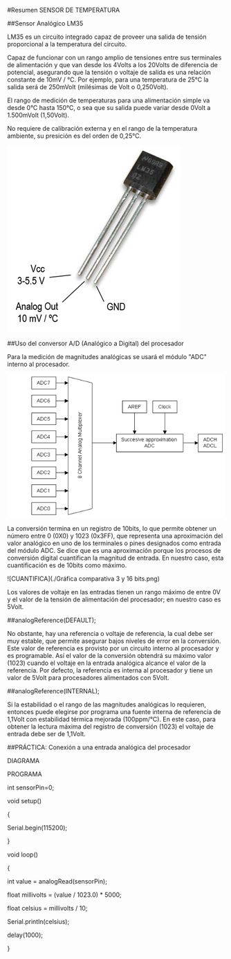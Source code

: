 #Resumen SENSOR DE TEMPERATURA

##Sensor Analógico LM35

LM35 es un circuito integrado capaz de proveer una salida de tensión proporcional a la temperatura del circuito.

Capaz de funcionar con un rango amplio de tensiones entre sus terminales de alimentación y que van desde los 4Volts a los 20Volts de diferencia de potencial, asegurando que la tensión o voltaje de salida es una relación constante de 10mV / °C. Por ejemplo, para una temperatura de 25°C la salida será de 250mVolt (milésimas de Volt o 0,250Volt).

El rango de medición de temperaturas para una alimentación simple va desde 0°C hasta 150°C, o sea que su salida puede variar desde 0Volt a 1.500mVolt (1,50Volt).

No requiere de calibración externa y en el rango de la temperatura ambiente, su presición es del orden de 0,25°C.

![LM35](./LM35.png)

##Uso del conversor A/D (Analógico a Digital) del procesador

Para la medición de magnitudes analógicas se usará el módulo "ADC" interno al procesador.

![ADC](./adc.gif)

La conversión termina en un registro de 10bits, lo que permite obtener un número entre 0 (0X0) y 1023 (0x3FF), que representa una aproximación del valor analógico en uno de los terminales o pines designados como entrada del módulo ADC. Se dice que es una aproximación porque los procesos de conversión digital cuantifican la magnitud de entrada. En nuestro caso, esta cuantificación es de 10bits como máximo.

![CUANTIFICA](./Gráfica comparativa 3 y 16 bits.png)

Los valores de voltaje en las entradas tienen un rango máximo de entre 0V y el valor de la tensión de alimentación del procesador; en nuestro caso es 5Volt.

##analogReference(DEFAULT);

No obstante, hay una referencia o voltaje de referencia, la cual debe ser muy estable, que permite asegurar bajos niveles de error en la conversión. Este valor de referencia es provisto por un circuito interno al procesador y es programable. Así el valor de la conversión obtendrá su máximo valor (1023) cuando el voltaje en la entrada analógica alcance el valor de la referencia. Por defecto, la referencia es interna al procesador y tiene un valor de 5Volt para procesadores alimentados con 5Volt. 

##analogReference(INTERNAL);

Si la estabilidad o el rango de las magnitudes analógicas lo requieren, entonces puede elegirse por programa una fuente interna de referencia de 1,1Volt con estabilidad térmica mejorada (100ppm/°C).  En este caso, para obtener la lectura máxima del registro de conversión (1023) el voltaje de entrada debe ser de 1,1Volt. 

##PRÁCTICA: Conexión a una entrada analógica del procesador

DIAGRAMA

PROGRAMA

int sensorPin=0;
 
void setup()

{

  Serial.begin(115200);
  
}
 
void loop()

{

  int value = analogRead(sensorPin);
  
  float millivolts = (value / 1023.0) * 5000;
  
  float celsius = millivolts / 10; 
  
  Serial.println(celsius);
  
  delay(1000);
  
}
